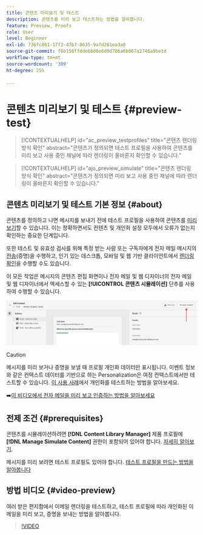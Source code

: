 ```yaml
---
title: 콘텐츠 미리보기 및 테스트
description: 콘텐츠를 미리 보고 테스트하는 방법을 알아봅니다.
feature: Preview, Proofs
role: User
level: Beginner
exl-id: 736fc861-17f2-47b7-8635-9afd261ea3a8
source-git-commit: f6b158ffdde66d6e6d9d706a6b067a2746a9be1d
workflow-type: tm+mt
source-wordcount: '309'
ht-degree: 25%

---
```


# 콘텐츠 미리보기 및 테스트 {#preview-test}

>[!CONTEXTUALHELP]
>id="ac_preview_testprofiles"
>title="콘텐츠 렌더링 방식 확인"
>abstract="콘텐츠가 정의되면 테스트 프로필을 사용하여 콘텐츠를 미리 보고 사용 중인 채널에 따라 렌더링이 올바른지 확인할 수 있습니다."

>[!CONTEXTUALHELP]
>id="ajo_preview_simulate"
>title="콘텐츠 렌더링 방식 확인"
>abstract="콘텐츠가 정의되면 미리 보고 사용 중인 채널에 따라 렌더링이 올바른지 확인할 수 있습니다."

## 콘텐츠 미리보기 및 테스트 기본 정보 {#about}

콘텐츠를 정의하고 나면 메시지를 보내기 전에 테스트 프로필을 사용하여 콘텐츠를 [미리 보기](preview.md)할 수 있습니다. 이는 정확하면서도 컨텐츠 및 개인화 설정 모두에서 오류가 없는지 확인하는 중요한 단계입니다.

또한 테스트 및 유효성 검사를 위해 특정 받는 사람 또는 구독자에게 전자 메일 메시지의 [전송](proofs.md)(증명)을 수행하고, 인기 있는 데스크톱, 모바일 및 웹 기반 클라이언트에서 [렌더링 확인](rendering.md)을 수행할 수도 있습니다.

이 모든 작업은 메시지의 콘텐츠 편집 화면이나 전자 메일 및 웹 디자이너의 전자 메일 및 웹 디자이너에서 액세스할 수 있는 **[!UICONTROL 콘텐츠 시뮬레이션]** 단추를 사용하여 수행할 수 있습니다.

![](../email/assets/email-preview-button.png)

>[!CAUTION]
>
>메시지를 미리 보거나 증명을 보낼 때 프로필 개인화 데이터만 표시됩니다. 이벤트 정보와 같은 컨텍스트 데이터를 기반으로 하는 Personalization은 여정 컨텍스트에서만 테스트할 수 있습니다. [이 사용 사례](../personalization/personalization-use-case.md)에서 개인화를 테스트하는 방법을 알아보세요.

➡️[이 비디오에서 전자 메일을 미리 보고 인증하는 방법을 알아보세요](#video-preview)

## 전제 조건 {#prerequisites}

콘텐츠를 시뮬레이션하려면 **[!DNL Content Library Manager]** 제품 프로필에 **[!DNL Manage Simulate Content]** 권한이 포함되어 있어야 합니다. [자세히 알아보기](../administration/ootb-product-profiles.md#content-library-manager).

메시지를 미리 보려면 테스트 프로필도 있어야 합니다. [테스트 프로필을 만드는 방법을 알아봅니다](../audience/creating-test-profiles.md)

## 방법 비디오 {#video-preview}

여러 받은 편지함에서 이메일 렌더링을 테스트하고, 테스트 프로필에 따라 개인화된 이메일을 미리 보고, 증명을 보내는 방법을 알아봅니다.

>[!VIDEO](https://video.tv.adobe.com/v/3425026?quality=12)
